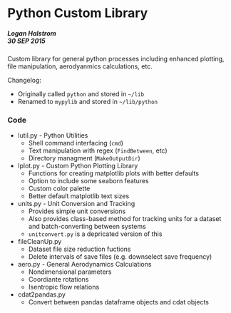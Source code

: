 # Python Custom Library

##### Logan Halstrom<br>30 SEP 2015

Custom library for general python processes including enhanced plotting, file manipulation, aerodyanmics calculations, etc.

Changelog:
- Originally called `python` and stored in `~/lib`
- Renamed to `mypylib` and stored in `~/lib/python`

### Code
* lutil.py - Python Utilities
  * Shell command interfacing (`cmd`)
  * Text manipulation with regex (`FindBetween`, etc)
  * Directory managment (`MakeOutputDir`)
* lplot.py - Custom Python Plotting Library
  * Functions for creating matplotlib plots with better defaults
  * Option to include some seaborn features
  * Custom color palette
  * Better default matplotlib text sizes
* units.py - Unit Conversion and Tracking
  * Provides simple unit conversions
  * Also provides class-based method for tracking units for a dataset and batch-converting between systems
  * `unitconvert.py` is a depricated version of this
* fileCleanUp.py 
  * Dataset file size reduction fuctions
  * Delete intervals of save files (e.g. downselect save frequency)
* aero.py - General Aerodynamics Calculations
  * Nondimensional parameters
  * Coordiante rotations
  * Isentropic flow relations
* cdat2pandas.py
  * Convert between pandas dataframe objects and cdat objects

